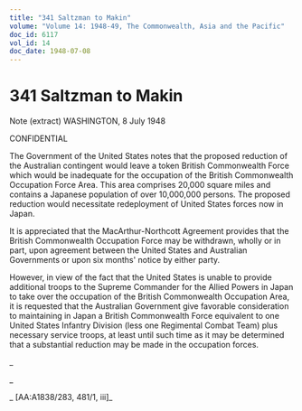 ```yaml
---
title: "341 Saltzman to Makin"
volume: "Volume 14: 1948-49, The Commonwealth, Asia and the Pacific"
doc_id: 6117
vol_id: 14
doc_date: 1948-07-08
---
```


# 341 Saltzman to Makin

Note (extract) WASHINGTON, 8 July 1948

CONFIDENTIAL

The Government of the United States notes that the proposed reduction of the Australian contingent would leave a token British Commonwealth Force which would be inadequate for the occupation of the British Commonwealth Occupation Force Area. This area comprises 20,000 square miles and contains a Japanese population of over 10,000,000 persons. The proposed reduction would necessitate redeployment of United States forces now in Japan.

It is appreciated that the MacArthur-Northcott Agreement provides that the British Commonwealth Occupation Force may be withdrawn, wholly or in part, upon agreement between the United States and Australian Governments or upon six months' notice by either party.

However, in view of the fact that the United States is unable to provide additional troops to the Supreme Commander for the Allied Powers in Japan to take over the occupation of the British Commonwealth Occupation Area, it is requested that the Australian Government give favorable consideration to maintaining in Japan a British Commonwealth Force equivalent to one United States Infantry Division (less one Regimental Combat Team) plus necessary service troops, at least until such time as it may be determined that a substantial reduction may be made in the occupation forces.

_

_

_ [AA:A1838/283, 481/1, iii]_
